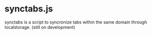 # synctabs.js
synctabs is a script to syncronize tabs within the same domain through localstorage. (still on development)

